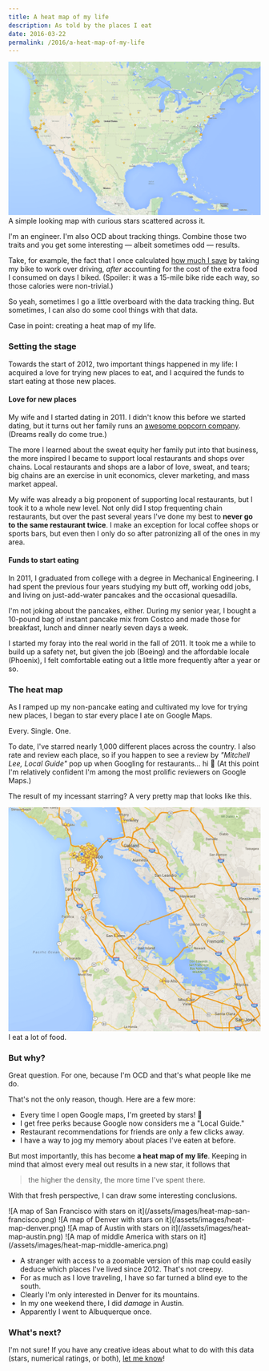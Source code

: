 ```yaml
---
title: A heat map of my life
description: As told by the places I eat
date: 2016-03-22
permalink: /2016/a-heat-map-of-my-life
---
```


![A map of the US with stars on it](/assets/images/heat-map.png)
<span class="subtitle">A simple looking map with curious stars scattered across it.</span>

I'm an engineer. I'm also  OCD about tracking things. Combine those two traits and you get some interesting — albeit sometimes odd — results.

Take, for example, the fact that I once calculated [how much I save](/2016/the-economics-of-biking-to-work) by taking my bike to work over driving, _after_ accounting for the cost of the extra food I consumed on days I biked. (Spoiler: it was a 15-mile bike ride each way, so those calories were non-trivial.)

So yeah, sometimes I go a little overboard with the data tracking thing. But sometimes, I can also do some cool things with that data.

Case in point: creating a heat map of my life.

### Setting the stage

Towards the start of 2012, two important things happened in my life: I acquired a love for trying new places to eat, and I acquired the funds to start eating at those new places.

#### Love for new places

My wife and I started dating in 2011. I didn't know this before we started dating, but it turns out her family runs an [awesome popcorn company](https://www.jodyspopcorn.com/). (Dreams really do come true.)

The more I learned about the sweat equity her family put into that business, the more inspired I became to support local restaurants and shops over chains. Local restaurants and shops are a labor of love, sweat, and tears; big chains are an exercise in unit economics, clever marketing, and mass market appeal.

My wife was already a big proponent of supporting local restaurants, but I took it to a whole new level. Not only did I stop frequenting chain restaurants, but over the past several years I've done my best to **never go to the same restaurant twice**. I make an exception for local coffee shops or sports bars, but even then I only do so after patronizing all of the ones in my area.

#### Funds to start eating

In 2011, I graduated from college with a degree in Mechanical Engineering. I had spent the previous four years studying my butt off, working odd jobs, and living on just-add-water pancakes and the occasional quesadilla.

I'm not joking about the pancakes, either. During my senior year, I bought a 10-pound bag of instant pancake mix from Costco and made those for breakfast, lunch and dinner nearly seven days a week.

I started my foray into the real world in the fall of 2011. It took me a while to build up a safety net, but given the job (Boeing) and the affordable locale (Phoenix), I felt comfortable eating out a little more frequently after a year or so.

### The heat map

As I ramped up my non-pancake eating and cultivated my love for trying new places, I began to star every place I ate on Google Maps.

Every. Single. One.

To date, I've starred nearly 1,000 different places across the country. I also rate and review each place, so if you happen to see a review by _"Mitchell Lee, Local Guide"_ pop up when Googling for restaurants… hi 👋  (At this point I'm relatively confident I'm among the most prolific reviewers on Google Maps.)

The result of my incessant starring? A very pretty map that looks like this.

![A map of the Bay Area with stars on it](/assets/images/heat-map-bay-area.png)
<span class="subtitle">I eat a lot of food.</span>

### But why?

Great question. For one, because I'm OCD and that's what people like me do.

That's not the only reason, though. Here are a few more:

* Every time I open Google maps, I'm greeted by stars! 🌟
* I get free perks because Google now considers me a "Local Guide."
* Restaurant recommendations for friends are only a few clicks away.
* I have a way to jog my memory about places I've eaten at before.

But most importantly, this has become **a heat map of my life**. Keeping in mind that almost every meal out results in a new star, it follows that

> the higher the density, the more time I've spent there.

With that fresh perspective, I can draw some interesting conclusions.

<span class="grid">
  <span class="grid-item">
    ![A map of San Francisco with stars on it](/assets/images/heat-map-san-francisco.png)
  </span>
  <span class="grid-item">
    ![A map of Denver with stars on it](/assets/images/heat-map-denver.png)
  </span>
</span>
<span class="grid">
  <span class="grid-item">
    ![A map of Austin with stars on it](/assets/images/heat-map-austin.png)
  </span>
  <span class="grid-item">
    ![A map of middle America with stars on it](/assets/images/heat-map-middle-america.png)
  </span>
</span>

* A stranger with access to a zoomable version of this map could easily deduce which places I've lived since 2012. That's not creepy.
* For as much as I love traveling, I have so far turned a blind eye to the south.
* Clearly I'm only interested in Denver for its mountains.
* In my one weekend there, I did _damage_ in Austin.
* Apparently I went to Albuquerque once.

### What's next?

I'm not sure! If you have any creative ideas about what to do with this data (stars, numerical ratings, or both), [let me know](https://mitchjlee.com)!
